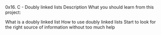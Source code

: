 0x16. C - Doubly linked lists
Description
What you should learn from this project:

What is a doubly linked list How to use doubly linked lists Start to look for the right source of information without too much help
